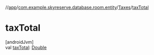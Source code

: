 //[app](../../../index.md)/[com.example.skyreserve.database.room.entity](../index.md)/[Taxes](index.md)/[taxTotal](tax-total.md)

# taxTotal

[androidJvm]\
val [taxTotal](tax-total.md): [Double](https://kotlinlang.org/api/latest/jvm/stdlib/kotlin/-double/index.html)
